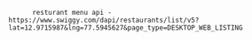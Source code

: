  <!-- //const ResturantCard = ({resName,cusine}) => {
      //const ResturantCard = (props) => {
    
    // for clean code :- object destructure
    // here ? is optional chaining
         //<div className="res-card">
        //<div className="res-card" style={StyleCard}>
          {/* <h3>{props.resName}</h3> */}
          {/* <h3>{resName}</h3>
          <h4>{cusine}</h4> */}
          {/* <h3>{resData.data.name}</h3> */}
          {/* <h4>{props.cusine}</h4> */}
          {/* <h4>{resData.data.cuisines.join(", ")}</h4>
          <h4>{resData.data.avgRating} stars</h4>
         
        <h4>{resData.data.deliveryTime} minutes</h4> */}
             {/* <ResturantCard resName="Meghana Food" cusine="Biryani,North Indian,Asian" /> */}
          {/* <ResturantCard resData={resList[0]} />
          <ResturantCard resData={resList[13]} />
          <ResturantCard resData={resList[14]} /> */} -->
          resturant menu api -https://www.swiggy.com/dapi/restaurants/list/v5?lat=12.9715987&lng=77.5945627&page_type=DESKTOP_WEB_LISTING